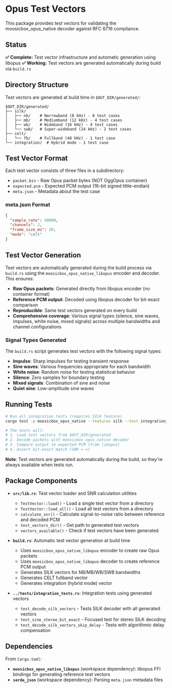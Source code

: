 # Opus Test Vectors

This package provides test vectors for validating the moosicbox_opus_native decoder against RFC 6716 compliance.

## Status

**✅ Complete:** Test vector infrastructure and automatic generation using libopus
**✅ Working:** Test vectors are generated automatically during build via `build.rs`

## Directory Structure

Test vectors are generated at build time in `$OUT_DIR/generated/`:

```
$OUT_DIR/generated/
├── silk/
│   ├── nb/    # Narrowband (8 kHz) - 8 test cases
│   ├── mb/    # Mediumband (12 kHz) - 4 test cases
│   ├── wb/    # Wideband (16 kHz) - 4 test cases
│   └── swb/   # Super-wideband (24 kHz) - 2 test cases
├── celt/
│   └── fb/    # Fullband (48 kHz) - 1 test case
└── integration/  # Hybrid mode - 1 test case
```

## Test Vector Format

Each test vector consists of three files in a subdirectory:

- `packet.bin` - Raw Opus packet bytes (NOT OggOpus container)
- `expected.pcm` - Expected PCM output (16-bit signed little-endian)
- `meta.json` - Metadata about the test case

### meta.json Format

```json
{
  "sample_rate": 48000,
  "channels": 2,
  "frame_size_ms": 20,
  "mode": "celt"
}
```

## Test Vector Generation

Test vectors are automatically generated during the build process via `build.rs` using the `moosicbox_opus_native_libopus` encoder and decoder. This ensures:

- **Raw Opus packets**: Generated directly from libopus encoder (no container format)
- **Reference PCM output**: Decoded using libopus decoder for bit-exact comparison
- **Reproducible**: Same test vectors generated on every build
- **Comprehensive coverage**: Various signal types (silence, sine waves, impulses, white noise, mixed signals) across multiple bandwidths and channel configurations

### Signal Types Generated

The `build.rs` script generates test vectors with the following signal types:
- **Impulse**: Sharp impulses for testing transient response
- **Sine waves**: Various frequencies appropriate for each bandwidth
- **White noise**: Random noise for testing statistical behavior
- **Silence**: Zero samples for boundary testing
- **Mixed signals**: Combination of sine and noise
- **Quiet sine**: Low-amplitude sine waves

## Running Tests

```bash
# Run all integration tests (requires SILK feature)
cargo test -p moosicbox_opus_native --features silk --test integration_tests

# The tests will:
# 1. Load test vectors from $OUT_DIR/generated
# 2. Decode packets with moosicbox_opus_native decoder
# 3. Compare output to expected PCM (from libopus)
# 4. Assert bit-exact match (SNR = ∞)
```

**Note**: Test vectors are generated automatically during the build, so they're always available when tests run.

## Package Components

- **`src/lib.rs`**: Test vector loader and SNR calculation utilities
  - `TestVector::load()` - Load a single test vector from a directory
  - `TestVector::load_all()` - Load all test vectors from a directory
  - `calculate_snr()` - Calculate signal-to-noise ratio between reference and decoded PCM
  - `test_vectors_dir()` - Get path to generated test vectors
  - `vectors_available()` - Check if test vectors have been generated

- **`build.rs`**: Automatic test vector generation at build time
  - Uses `moosicbox_opus_native_libopus` encoder to create raw Opus packets
  - Uses `moosicbox_opus_native_libopus` decoder to create reference PCM output
  - Generates SILK vectors for NB/MB/WB/SWB bandwidths
  - Generates CELT fullband vector
  - Generates integration (hybrid mode) vector

- **`../tests/integration_tests.rs`**: Integration tests using generated vectors
  - `test_decode_silk_vectors` - Tests SILK decoder with all generated vectors
  - `test_sine_stereo_bit_exact` - Focused test for stereo SILK decoding
  - `test_decode_silk_vectors_skip_delay` - Tests with algorithmic delay compensation

## Dependencies

From `Cargo.toml`:
- **`moosicbox_opus_native_libopus`** (workspace dependency): libopus FFI bindings for generating reference test vectors
- **`serde_json`** (workspace dependency): Parsing `meta.json` metadata files
